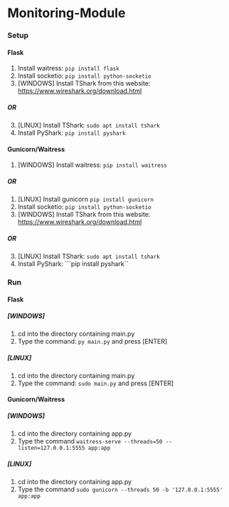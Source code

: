 # Monitoring-Module
### Setup
#### Flask
1. Install waitress: ```pip install flask```
2. Install socketio: ```pip install python-socketio```
3. [WINDOWS] Install TShark from this website: https://www.wireshark.org/download.html
##### OR
3. [LINUX] Install TShark: ```sudo apt install tshark```
4. Install PyShark: ```pip install pyshark```

#### Gunicorn/Waitress
1. [WINDOWS] Install waitress: ```pip install waitress```
##### OR
1. [LINUX] Install gunicorn ```pip install gunicorn```
2. Install socketio: ```pip install python-socketio```
3. [WINDOWS] Install TShark from this website: https://www.wireshark.org/download.html
##### OR
3. [LINUX] Install TShark: ```sudo apt install tshark```
4. Install PyShark: ```pip install pyshark``

### Run
#### Flask
##### [WINDOWS]
1. cd into the directory containing main.py 
2. Type the command: ```py main.py``` and press [ENTER]
##### [LINUX]
1. cd into the directory containing main.py
2. Type the command: ```sudo main.py``` and press [ENTER]

#### Gunicorn/Waitress
##### [WINDOWS]
1. cd into the directory containing app.py
2. Type the command ```waitress-serve --threads=50 --listen=127.0.0.1:5555 app:app```
##### [LINUX]
1. cd into the directory containing app.py
2. Type the command ```sudo gunicorn --threads 50 -b '127.0.0.1:5555' app:app```
